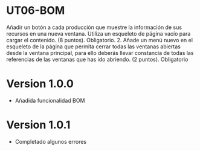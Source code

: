 # UT06-BOM
Añadir un botón a cada producción que muestre la información de sus recursos en una nueva ventana. Utiliza un esqueleto de página vacío para cargar el contenido. (8 puntos). Obligatorio. 2. Añade un menú nuevo en el esqueleto de la página que permita cerrar todas las ventanas abiertas desde la ventana principal, para ello deberás llevar constancia de todas las referencias de las ventanas que has ido abriendo. (2 puntos). Obligatorio

# Version 1.0.0
 - Añadida funcionalidad BOM
# Version 1.0.1
 - Completado algunos errores